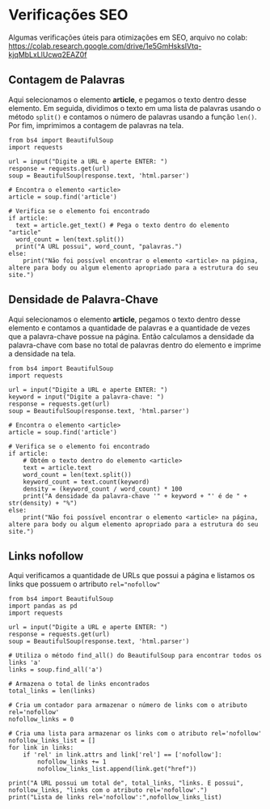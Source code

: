 # Verificações SEO
Algumas verificações úteis para otimizações em SEO, arquivo no colab: https://colab.research.google.com/drive/1e5GmHsksIVtq-kjqMbLxLlUcwq2EAZ0f

## **Contagem de Palavras**
Aqui selecionamos o elemento **article**, e pegamos o texto dentro desse elemento. Em seguida, dividimos o texto em uma lista de palavras usando o método `split()` e contamos o número de palavras usando a função `len()`. Por fim, imprimimos a contagem de palavras na tela.

```
from bs4 import BeautifulSoup
import requests

url = input("Digite a URL e aperte ENTER: ")
response = requests.get(url)
soup = BeautifulSoup(response.text, 'html.parser')

# Encontra o elemento <article>
article = soup.find('article')

# Verifica se o elemento foi encontrado
if article:
  text = article.get_text() # Pega o texto dentro do elemento "article"
  word_count = len(text.split())
  print("A URL possui", word_count, "palavras.")
else:
    print("Não foi possível encontrar o elemento <article> na página, altere para body ou algum elemento apropriado para a estrutura do seu site.")
```


## **Densidade de Palavra-Chave**
Aqui selecionamos o elemento **article**, pegamos o texto dentro desse elemento e contamos a quantidade de palavras e a quantidade de vezes que a palavra-chave possue na página. Então calculamos a densidade da palavra-chave com base no total de palavras dentro do elemento e imprime a densidade na tela.

```
from bs4 import BeautifulSoup
import requests

url = input("Digite a URL e aperte ENTER: ")
keyword = input("Digite a palavra-chave: ")
response = requests.get(url)
soup = BeautifulSoup(response.text, 'html.parser')

# Encontra o elemento <article>
article = soup.find('article')

# Verifica se o elemento foi encontrado
if article:
    # Obtém o texto dentro do elemento <article>
    text = article.text
    word_count = len(text.split())
    keyword_count = text.count(keyword)
    density = (keyword_count / word_count) * 100
    print("A densidade da palavra-chave '" + keyword + "' é de " + str(density) + "%")
else:
    print("Não foi possível encontrar o elemento <article> na página, altere para body ou algum elemento apropriado para a estrutura do seu site.")
```

## **Links nofollow** 
Aqui verificamos a quantidade de URLs que possui a página e listamos os links que possuem o artributo `rel="nofollow"`

```
from bs4 import BeautifulSoup
import pandas as pd
import requests

url = input("Digite a URL e aperte ENTER: ")
response = requests.get(url)
soup = BeautifulSoup(response.text, 'html.parser')

# Utiliza o método find_all() do BeautifulSoup para encontrar todos os links 'a'
links = soup.find_all('a')

# Armazena o total de links encontrados
total_links = len(links)

# Cria um contador para armazenar o número de links com o atributo rel='nofollow'
nofollow_links = 0

# Cria uma lista para armazenar os links com o atributo rel='nofollow'
nofollow_links_list = []
for link in links:
    if 'rel' in link.attrs and link['rel'] == ['nofollow']:
        nofollow_links += 1
        nofollow_links_list.append(link.get("href"))

print("A URL possui um total de", total_links, "links. E possui", nofollow_links, "links com o atributo rel='nofollow'.")
print("Lista de links rel='nofollow':",nofollow_links_list)
```
